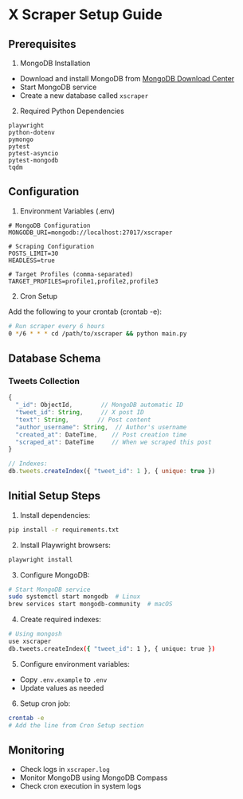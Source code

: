 # X Scraper Setup Guide

## Prerequisites

1. MongoDB Installation
- Download and install MongoDB from [MongoDB Download Center](https://www.mongodb.com/try/download/community)
- Start MongoDB service
- Create a new database called `xscraper`

2. Required Python Dependencies
```
playwright
python-dotenv
pymongo
pytest
pytest-asyncio
pytest-mongodb
tqdm
```

## Configuration

1. Environment Variables (.env)
```
# MongoDB Configuration
MONGODB_URI=mongodb://localhost:27017/xscraper

# Scraping Configuration
POSTS_LIMIT=30
HEADLESS=true

# Target Profiles (comma-separated)
TARGET_PROFILES=profile1,profile2,profile3
```

2. Cron Setup

Add the following to your crontab (crontab -e):
```bash
# Run scraper every 6 hours
0 */6 * * * cd /path/to/xscraper && python main.py
```

## Database Schema

### Tweets Collection
```javascript
{
  "_id": ObjectId,        // MongoDB automatic ID
  "tweet_id": String,     // X post ID
  "text": String,        // Post content
  "author_username": String,  // Author's username
  "created_at": DateTime,    // Post creation time
  "scraped_at": DateTime     // When we scraped this post
}

// Indexes:
db.tweets.createIndex({ "tweet_id": 1 }, { unique: true })
```

## Initial Setup Steps

1. Install dependencies:
```bash
pip install -r requirements.txt
```

2. Install Playwright browsers:
```bash
playwright install
```

3. Configure MongoDB:
```bash
# Start MongoDB service
sudo systemctl start mongodb  # Linux
brew services start mongodb-community  # macOS
```

4. Create required indexes:
```bash
# Using mongosh
use xscraper
db.tweets.createIndex({ "tweet_id": 1 }, { unique: true })
```

5. Configure environment variables:
- Copy `.env.example` to `.env`
- Update values as needed

6. Setup cron job:
```bash
crontab -e
# Add the line from Cron Setup section
```

## Monitoring

- Check logs in `xscraper.log`
- Monitor MongoDB using MongoDB Compass
- Check cron execution in system logs